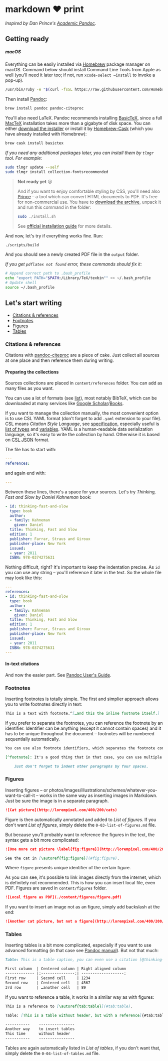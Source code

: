 # markdown ❤️ print

*Inspired by Dan Prince's [Academic Pandoc](https://github.com/danprince/academic-pandoc).*

## Getting ready

##### macOS

Everything can be easily installed via [Homebrew](http://brew.sh) package manager on macOS. Command below should install Command Line Tools from Apple as well (you'll need it later too; if not, run `xcode-select —install`  to invoke a pop-up).

```sh
/usr/bin/ruby -e "$(curl -fsSL https://raw.githubusercontent.com/Homebrew/install/master/install)"
```

Then install [Pandoc](http://pandoc.org):

```sh
brew install pandoc pandoc-citeproc
```

You'll also need LaTeX. Pandoc recommends installing [BasicTeX](http://www.tug.org/mactex/morepackages.html), since a full [MacTeX](https://tug.org/mactex) installation takes more than a gigabyte of disk space. You can either [download the installer](http://tug.org/cgi-bin/mactex-download/BasicTeX.pkg) or install it by [Homebrew-Cask](https://github.com/caskroom/homebrew-cask) (which you have already installed with Homebrew):

```sh
brew cask install basictex
```

*If you need any additional packages later, you can install them by `tlmgr` tool. For example:*

```sh
sudo tlmgr update --self
sudo tlmgr install collection-fontsrecommended
```

> **Not ready yet** 😢
>
> And if you want to enjoy comfortable styling by CSS, you'll need also [Prince](http://www.princexml.com) – a tool which can convert HTML  documents to PDF. It's free for non-commercial use. You have to [download the archive](http://www.princexml.com/download), unpack it and run this command in the folder:
>
> ```sh
> sudo ./install.sh
> ```
>
> See [official installation guide](http://www.princexml.com/doc/installing/#macos) for more details.

And now, let's try if everything works fine. Run:

```sh
./scripts/build
```

And you should see a newly created PDF file in the `output` folder.

*If you get `pdflatex not found` error, these commands should fix it:*

```sh
# Append correct path to .bash_profile
echo "export PATH="$PATH:/Library/TeX/texbin"" >> ~/.bash_profile
# Update shell 
source ~/.bash_profile
```

## Let's start writing

- [Citations & references](#citations-references)
- [Footnotes](#footnotes)
- [Figures](#figures)
- [Tables](#tables)

### Citations & references

Citations with [pandoc-citeproc](https://github.com/jgm/pandoc-citeproc) are a piece of cake. Just collect all sources at one place and then reference them during writing.

#### Preparing the collections

Sources collections are placed in `content/references` folder. You can add as many files as you want.

You can use a lot of formats (see [list](https://github.com/jgm/pandoc-citeproc/blob/master/man/pandoc-citeproc.1.md#filter-mode)), most notably BibTeX, which can be downloaded at many services like [Google Scholar](https://scholar.google.com)/[Books](https://books.google.com). 

If you want to manage the collection manually, the most convenient option is to use CSL YAML format (don't forget to add `.yaml` extension to your file). CSL means *Citation Style Language*, see [specification](http://docs.citationstyles.org/en/stable/specification.html), especially useful is [list of types](http://docs.citationstyles.org/en/stable/specification.html#appendix-iii-types) and [variables](http://docs.citationstyles.org/en/stable/specification.html#appendix-iv-variables). YAML is a human-readable data serialization language, so it's easy to write the collection by hand. Otherwise it is based on [CSL JSON](https://github.com/citation-style-language/schema) format.

The file has to start with:

```yaml
---
references:
```

and again end with:

```yaml
---
```

Between these lines, there's a space for your sources. Let's try *Thinking, Fast and Slow by Daniel Kahneman* book:

```yaml
- id: thinking-fast-and-slow
  type: book
  author:
  - family: Kahneman
    given: Daniel 
  title: Thinking, Fast and Slow
  edition: 1
  publisher: Farrar, Straus and Giroux
  publisher-place: New York
  issued:
  - year: 2011
  ISBN: 978-0374275631
```

Nothing difficult, right? It's important to keep the indentation precise. As `id` you can use any string – you'll reference it later in the text. So the whole file may look like this:

```yaml
---
references:
- id: thinking-fast-and-slow
  type: book
  author:
  - family: Kahneman
    given: Daniel 
  title: Thinking, Fast and Slow
  edition: 1
  publisher: Farrar, Straus and Giroux
  publisher-place: New York
  issued:
  - year: 2011
  ISBN: 978-0374275631
---
```

#### In-text citations

And now the easier part. See [Pandoc User's Guide](http://pandoc.org/MANUAL.html#citations).

### Footnotes

Inserting footnotes is totally simple. The first and simplier approach allows you to write footnotes directly in text:

```markdown
This is a text with footnote.^[…and this the inline footnote itself.]
```

If you prefer to separate the footnotes, you can reference the footnote by an identifier. Identifier can be anything (except it cannot contain spaces) and it has to be unique throughout the document – footnotes will be numbered sequentially automatically.

```markdown
You can use also footnote identifiers, which separates the footnote content.[^footnote]

[^footnote]: It's a good thing that in that case, you can use multiple paragraphs within the footnote.

    Just don't forget to indent other paragraphs by four spaces.
```

### Figures

Inserting figures – or photos/images/illustrations/schemes/whatever-you-want-to-call-it – works in the same way as inserting images in Markdown. Just be sure the image is in a separate paragraph.

```markdown
![Cat picture](http://lorempixel.com/400/200/cats)
```

Figure is then automatically annotated and added to *List of figures*. If you don't want *List of figures*, simply delete the `0-03-list-of-figures.md` file.

But because you'll probably want to reference the figures in the text, the syntax gets a bit more complicated:

```markdown
![One more cat picture \label{fig:figure}](http://lorempixel.com/400/200/cats){#fig:figure}

See the cat in [\autoref{fig:figure}](#fig:figure).
```

Where `figure` presents unique identifier of the certain figure.

As you can see, it's possible to link images directly from the internet, which is definitely not recommended. This is how you can insert local file, even PDF. Figures are saved in `content/figures` folder.

```markdown
![Local figure as PDF](./content/figures/figure.pdf)
```

If you want to insert an image not as an figure, simply add backslash at the end:

```markdown
![Another cat picture, but not a figure](http://lorempixel.com/400/200/cats)\
```

### Tables

Inserting tables is a bit more complicated, especially if you want to use advanced formatting (in that case see [Pandoc manual](http://pandoc.org/MANUAL.html#tables)). But not that much:

```markdown
Table: This is a table caption, you can even use a citation [@thinking-fast-and-slow]

First column  | Centered column | Right aligned column
------------- |:---------------:| -------------------:
First row     | Second cell     | 1234
Second row    | Centered cell   | 4567
3rd row       | …another cell   | 89
```

If you want to reference a table, it works in a similar way as with figures:

```markdown
This is a reference to [\autoref{tab:table}](#tab:table).

Table: [This is a table without header, but with a reference]{#tab:table} \label{tab:table}

-----------    ----------------
Another way    to insert tables
This time      without header
-----------    ----------------
```

Tables are again automatically listed in *List of tables*, if you don't want that, simply delete the `0-04-list-of-tables.md` file.